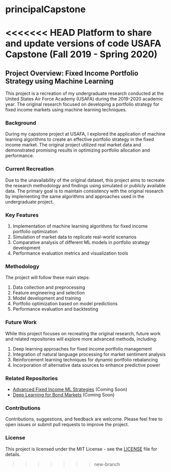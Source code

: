 # principalCapstone
<<<<<<< HEAD
Platform to share and update versions of code USAFA Capstone (Fall 2019 - Spring 2020)
=======

## Project Overview: Fixed Income Portfolio Strategy using Machine Learning

This project is a recreation of my undergraduate research conducted at the United States Air Force Academy (USAFA) during the 2019-2020 academic year. The original research focused on developing a portfolio strategy for fixed income markets using machine learning techniques.

### Background

During my capstone project at USAFA, I explored the application of machine learning algorithms to create an effective portfolio strategy in the fixed income market. The original project utilized real market data and demonstrated promising results in optimizing portfolio allocation and performance.

### Current Recreation

Due to the unavailability of the original dataset, this project aims to recreate the research methodology and findings using simulated or publicly available data. The primary goal is to maintain consistency with the original research by implementing the same algorithms and approaches used in the undergraduate project.

### Key Features

1. Implementation of machine learning algorithms for fixed income portfolio optimization
2. Simulation of market data to replicate real-world scenarios
3. Comparative analysis of different ML models in portfolio strategy development
4. Performance evaluation metrics and visualization tools

### Methodology

The project will follow these main steps:

1. Data collection and preprocessing
2. Feature engineering and selection
3. Model development and training
4. Portfolio optimization based on model predictions
5. Performance evaluation and backtesting

### Future Work

While this project focuses on recreating the original research, future work and related repositories will explore more advanced methods, including:

1. Deep learning approaches for fixed income portfolio management
2. Integration of natural language processing for market sentiment analysis
3. Reinforcement learning techniques for dynamic portfolio rebalancing
4. Incorporation of alternative data sources to enhance predictive power

### Related Repositories

- [Advanced Fixed Income ML Strategies](https://github.com/yourusername/advanced-fixed-income-ml) (Coming Soon)
- [Deep Learning for Bond Markets](https://github.com/yourusername/deep-learning-bonds) (Coming Soon)

### Contributions

Contributions, suggestions, and feedback are welcome. Please feel free to open issues or submit pull requests to improve the project.

### License

This project is licensed under the MIT License - see the [LICENSE](LICENSE) file for details.

>>>>>>> new-branch
